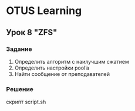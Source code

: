 # OTUS Learning
## Урок 8 "ZFS"

### Задание
1. Определить алгоритм с наилучшим сжатием
2. Определить настройки pool’a
3. Найти сообщение от преподавателей

### Решение
скрипт script.sh
